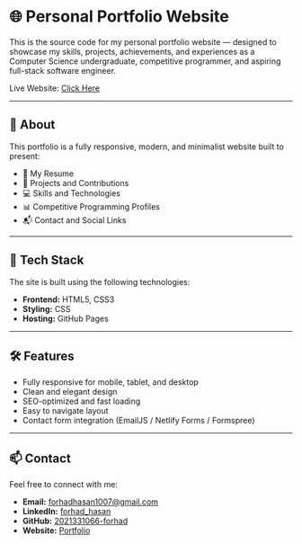 # 🌐 Personal Portfolio Website

This is the source code for my personal portfolio website — designed to showcase my skills, projects, achievements, and experiences as a Computer Science undergraduate, competitive programmer, and aspiring full-stack software engineer.

Live Website: [Click Here](https://2021331066-forhad.github.io/PF/)

---

## 📌 About

This portfolio is a fully responsive, modern, and minimalist website built to present:

- 📄 My Resume
- 💼 Projects and Contributions
- 💻 Skills and Technologies
- 📊 Competitive Programming Profiles
- 📬 Contact and Social Links

---

## 🚀 Tech Stack

The site is built using the following technologies:

- **Frontend:** HTML5, CSS3
- **Styling:**  CSS 
- **Hosting:** GitHub Pages 

---

## 🛠️ Features

- Fully responsive for mobile, tablet, and desktop
- Clean and elegant design
- SEO-optimized and fast loading
- Easy to navigate layout
- Contact form integration (EmailJS / Netlify Forms / Formspree)

---

## 📫 Contact

Feel free to connect with me:

- **Email:** [forhadhasan1007@gmail.com](mailto:forhadhasan1007@gmail.com)
- **LinkedIn:** [forhad_hasan](https://www.linkedin.com/in/forhad-hasan-b5769b2b0/)
- **GitHub:** [2021331066-forhad](https://github.com/2021331066-forhad)
- **Website:** [Portfolio](https://2021331066-forhad.github.io/PF/)

